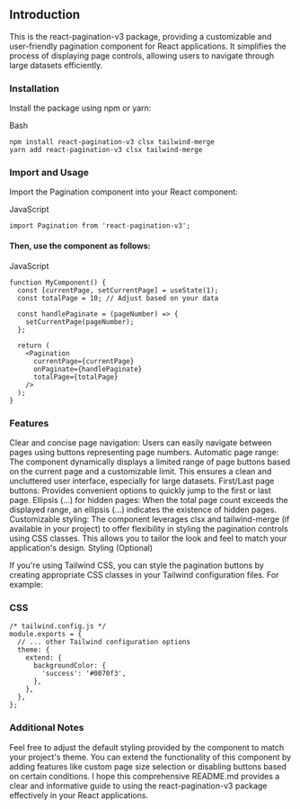 ## Introduction

This is the react-pagination-v3 package, providing a customizable and user-friendly pagination component for React applications. It simplifies the process of displaying page controls, allowing users to navigate through large datasets efficiently.

### Installation

Install the package using npm or yarn:

Bash
```
npm install react-pagination-v3 clsx tailwind-merge
yarn add react-pagination-v3 clsx tailwind-merge
```

### Import and Usage

Import the Pagination component into your React component:

JavaScript
```
import Pagination from 'react-pagination-v3';
```

#### Then, use the component as follows:

JavaScript
```
function MyComponent() {
  const [currentPage, setCurrentPage] = useState(1);
  const totalPage = 10; // Adjust based on your data

  const handlePaginate = (pageNumber) => {
    setCurrentPage(pageNumber);
  };

  return (
    <Pagination
      currentPage={currentPage}
      onPaginate={handlePaginate}
      totalPage={totalPage}
    />
  );
}
```

### Features

Clear and concise page navigation: Users can easily navigate between pages using buttons representing page numbers.
Automatic page range: The component dynamically displays a limited range of page buttons based on the current page and a customizable limit. This ensures a clean and uncluttered user interface, especially for large datasets.
First/Last page buttons: Provides convenient options to quickly jump to the first or last page.
Ellipsis (...) for hidden pages: When the total page count exceeds the displayed range, an ellipsis (...) indicates the existence of hidden pages.
Customizable styling: The component leverages clsx and tailwind-merge (if available in your project) to offer flexibility in styling the pagination controls using CSS classes. This allows you to tailor the look and feel to match your application's design.
Styling (Optional)

If you're using Tailwind CSS, you can style the pagination buttons by creating appropriate CSS classes in your Tailwind configuration files. For example:

### CSS
```
/* tailwind.config.js */
module.exports = {
  // ... other Tailwind configuration options
  theme: {
    extend: {
      backgroundColor: {
        'success': '#0070f3',
      },
    },
  },
};
```

### Additional Notes

Feel free to adjust the default styling provided by the component to match your project's theme.
You can extend the functionality of this component by adding features like custom page size selection or disabling buttons based on certain conditions.
I hope this comprehensive README.md provides a clear and informative guide to using the react-pagination-v3 package effectively in your React applications.
